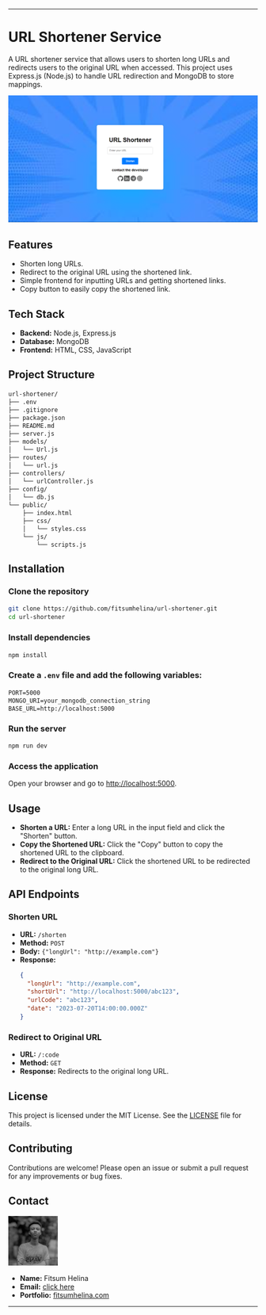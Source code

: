 
---

# URL Shortener Service

A URL shortener service that allows users to shorten long URLs and redirects users to the original URL when accessed. This project uses Express.js (Node.js) to handle URL redirection and MongoDB to store mappings.

![Portfolio Screenshot](./public//assets//site.png) <!-- Add a screenshot of your website here -->


## Features

- Shorten long URLs.
- Redirect to the original URL using the shortened link.
- Simple frontend for inputting URLs and getting shortened links.
- Copy button to easily copy the shortened link.

## Tech Stack

- **Backend:** Node.js, Express.js
- **Database:** MongoDB
- **Frontend:** HTML, CSS, JavaScript

## Project Structure

```plaintext
url-shortener/
├── .env
├── .gitignore
├── package.json
├── README.md
├── server.js
├── models/
│   └── Url.js
├── routes/
│   └── url.js
├── controllers/
│   └── urlController.js
├── config/
│   └── db.js
└── public/
    ├── index.html
    ├── css/
    │   └── styles.css
    └── js/
        └── scripts.js
```

## Installation

### Clone the repository

```bash
git clone https://github.com/fitsumhelina/url-shortener.git
cd url-shortener
```

### Install dependencies

```bash
npm install
```

### Create a `.env` file and add the following variables:

```env
PORT=5000
MONGO_URI=your_mongodb_connection_string
BASE_URL=http://localhost:5000
```

### Run the server

```bash
npm run dev
```

### Access the application

Open your browser and go to [http://localhost:5000](http://localhost:5000).

## Usage

- **Shorten a URL:** Enter a long URL in the input field and click the "Shorten" button.
- **Copy the Shortened URL:** Click the "Copy" button to copy the shortened URL to the clipboard.
- **Redirect to the Original URL:** Click the shortened URL to be redirected to the original long URL.

## API Endpoints

### Shorten URL

- **URL:** `/shorten`
- **Method:** `POST`
- **Body:** `{"longUrl": "http://example.com"}`
- **Response:**
    ```json
    {
      "longUrl": "http://example.com",
      "shortUrl": "http://localhost:5000/abc123",
      "urlCode": "abc123",
      "date": "2023-07-20T14:00:00.000Z"
    }
    ```

### Redirect to Original URL

- **URL:** `/:code`
- **Method:** `GET`
- **Response:** Redirects to the original long URL.

## License

This project is licensed under the MIT License. See the [LICENSE](LICENSE) file for details.

## Contributing

Contributions are welcome! Please open an issue or submit a pull request for any improvements or bug fixes.

## Contact

  <p >
  <img src="./public//assets//profilepic.jpg" alt="Fitsum Helina" width="100" height="100"/>
  </p>

- **Name:** Fitsum Helina
- **Email:** [click here](dev.fitsum@example.com)
- **Portfolio:** [fitsumhelina.com](https://fitsumhelina.vercel.app)

---
